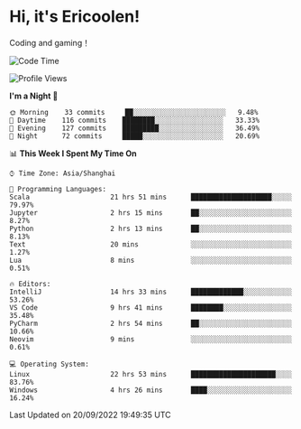 # Hi, it's Ericoolen!
Coding and gaming！

<!--START_SECTION:waka-->
![Code Time](http://img.shields.io/badge/Code%20Time-399%20hrs%2052%20mins-blue)

![Profile Views](http://img.shields.io/badge/Profile%20Views-1-blue)

**I'm a Night 🦉** 

```text
🌞 Morning    33 commits     ██░░░░░░░░░░░░░░░░░░░░░░░   9.48% 
🌆 Daytime    116 commits    ████████░░░░░░░░░░░░░░░░░   33.33% 
🌃 Evening    127 commits    █████████░░░░░░░░░░░░░░░░   36.49% 
🌙 Night      72 commits     █████░░░░░░░░░░░░░░░░░░░░   20.69%

```


📊 **This Week I Spent My Time On** 

```text
⌚︎ Time Zone: Asia/Shanghai

💬 Programming Languages: 
Scala                    21 hrs 51 mins      ████████████████████░░░░░   79.97% 
Jupyter                  2 hrs 15 mins       ██░░░░░░░░░░░░░░░░░░░░░░░   8.27% 
Python                   2 hrs 13 mins       ██░░░░░░░░░░░░░░░░░░░░░░░   8.13% 
Text                     20 mins             ░░░░░░░░░░░░░░░░░░░░░░░░░   1.27% 
Lua                      8 mins              ░░░░░░░░░░░░░░░░░░░░░░░░░   0.51%

🔥 Editors: 
IntelliJ                 14 hrs 33 mins      █████████████░░░░░░░░░░░░   53.26% 
VS Code                  9 hrs 41 mins       ████████░░░░░░░░░░░░░░░░░   35.48% 
PyCharm                  2 hrs 54 mins       ██░░░░░░░░░░░░░░░░░░░░░░░   10.66% 
Neovim                   9 mins              ░░░░░░░░░░░░░░░░░░░░░░░░░   0.61%

💻 Operating System: 
Linux                    22 hrs 53 mins      █████████████████████░░░░   83.76% 
Windows                  4 hrs 26 mins       ████░░░░░░░░░░░░░░░░░░░░░   16.24%

```


 Last Updated on 20/09/2022 19:49:35 UTC
<!--END_SECTION:waka-->

